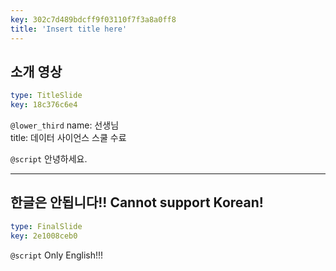 ```yaml
---
key: 302c7d489bdcff9f03110f7f3a8a0ff8
title: 'Insert title here'
---
```


## 소개 영상

```yaml
type: TitleSlide
key: 18c376c6e4
```

`@lower_third`
name: 선생님	
title: 데이터 사이언스 스쿨 수료

`@script`
안녕하세요.

---

## 한글은 안됩니다!! Cannot support Korean!

```yaml
type: FinalSlide
key: 2e1008ceb0
```

`@script`
Only English!!!
